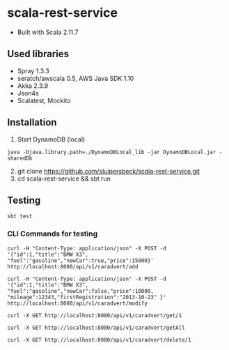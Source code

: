 # scala-rest-service
* Built with Scala 2.11.7

## Used libraries
* Spray 1.3.3
* seratch/awscala 0.5, AWS Java SDK 1.10
* Akka 2.3.9
* Json4s
* Scalatest, Mockito

## Installation
1. Start DynamoDB (local)
```
java -Djava.library.path=./DynamoDBLocal_lib -jar DynamoDBLocal.jar -sharedDb
```
2. git clone https://github.com/sluipersbeck/scala-rest-service.git
3. cd scala-rest-service && sbt run


## Testing
```
sbt test
```

### CLI Commands for testing 
```
curl -H "Content-Type: application/json" -X POST -d '{"id":1,"title":"BMW X3", "fuel":"gasoline","newCar":true,"price":15000}' http://localhost:8080/api/v1/caradvert/add

curl -H "Content-Type: application/json" -X POST -d '{"id":1,"title":"BMW X3", "fuel":"gasoline","newCar":false,"price":10000, "mileage":12343,"firstRegistration":"2013-10-23" }' http://localhost:8080/api/v1/caradvert/modify

curl -X GET http://localhost:8080/api/v1/caradvert/get/1

curl -X GET http://localhost:8080/api/v1/caradvert/getAll

curl -X GET http://localhost:8080/api/v1/caradvert/delete/1
```
